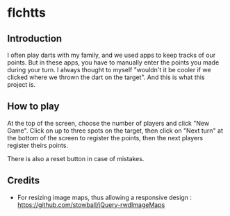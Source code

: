 # flchtts

## Introduction

I often play darts with my family, and we used apps to keep tracks of our points. But in these apps, you have to manually enter the points you made during your turn. I always thought to myself "wouldn't it be cooler if we clicked where we thrown the dart on the target". And this is what this project is.

## How to play 

At the top of the screen, choose the number of players and click "New Game". Click on up to three spots on the target, then click on "Next turn" at the bottom of the screen to register the points, then the next players register theirs points. 

There is also a reset button in case of mistakes.

## Credits

* For resizing image maps, thus allowing a responsive design : https://github.com/stowball/jQuery-rwdImageMaps

